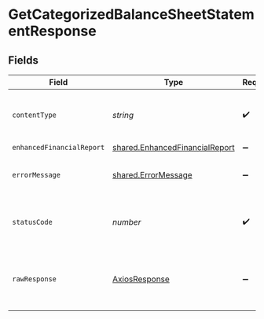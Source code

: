 # GetCategorizedBalanceSheetStatementResponse


## Fields

| Field                                                                            | Type                                                                             | Required                                                                         | Description                                                                      |
| -------------------------------------------------------------------------------- | -------------------------------------------------------------------------------- | -------------------------------------------------------------------------------- | -------------------------------------------------------------------------------- |
| `contentType`                                                                    | *string*                                                                         | :heavy_check_mark:                                                               | HTTP response content type for this operation                                    |
| `enhancedFinancialReport`                                                        | [shared.EnhancedFinancialReport](../../models/shared/enhancedfinancialreport.md) | :heavy_minus_sign:                                                               | OK                                                                               |
| `errorMessage`                                                                   | [shared.ErrorMessage](../../models/shared/errormessage.md)                       | :heavy_minus_sign:                                                               | The request made is not valid.                                                   |
| `statusCode`                                                                     | *number*                                                                         | :heavy_check_mark:                                                               | HTTP response status code for this operation                                     |
| `rawResponse`                                                                    | [AxiosResponse](https://axios-http.com/docs/res_schema)                          | :heavy_minus_sign:                                                               | Raw HTTP response; suitable for custom response parsing                          |